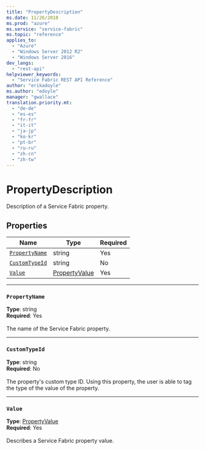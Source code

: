 ```yaml
---
title: "PropertyDescription"
ms.date: 11/26/2018
ms.prod: "azure"
ms.service: "service-fabric"
ms.topic: "reference"
applies_to: 
  - "Azure"
  - "Windows Server 2012 R2"
  - "Windows Server 2016"
dev_langs: 
  - "rest-api"
helpviewer_keywords: 
  - "Service Fabric REST API Reference"
author: "erikadoyle"
ms.author: "edoyle"
manager: "gwallace"
translation.priority.mt: 
  - "de-de"
  - "es-es"
  - "fr-fr"
  - "it-it"
  - "ja-jp"
  - "ko-kr"
  - "pt-br"
  - "ru-ru"
  - "zh-cn"
  - "zh-tw"
---
```

# PropertyDescription

Description of a Service Fabric property.

## Properties
| Name | Type | Required |
| --- | --- | --- |
| [`PropertyName`](#propertyname) | string | Yes |
| [`CustomTypeId`](#customtypeid) | string | No |
| [`Value`](#value) | [PropertyValue](sfclient-v64-model-propertyvalue.md) | Yes |

____
### `PropertyName`
__Type__: string <br/>
__Required__: Yes<br/>
<br/>
The name of the Service Fabric property.

____
### `CustomTypeId`
__Type__: string <br/>
__Required__: No<br/>
<br/>
The property's custom type ID. Using this property, the user is able to tag the type of the value of the property.

____
### `Value`
__Type__: [PropertyValue](sfclient-v64-model-propertyvalue.md) <br/>
__Required__: Yes<br/>
<br/>
Describes a Service Fabric property value.
